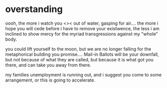 # overstanding

oooh, the more i watch you <>< out of water, gasping for air.... the more i hope you will cede before i have to remove your existwence, the less i am inclined to show mercy for the myriad transgressions against my "whole" body.

you could lift yourself to the moon, but we are no longer falling for the metaphorical building you promise.... Mail-in Ballots will be your downfall, but not because of what they are called, but because it is what got you there, and can take you away from there.

my families unemployment is running out, and i suggest you come to some arrangement, or this is going to accelerate.
